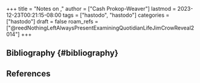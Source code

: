 +++
title = "Notes on ,"
author = ["Cash Prokop-Weaver"]
lastmod = 2023-12-23T00:21:15-08:00
tags = ["hastodo", "hastodo"]
categories = ["hastodo"]
draft = false
roam_refs = ["@reedNothingLeftAlwaysPresentExaminingQuotidianLifeJimCrowReveal2014"]
+++

## Bibliography {#bibliography}

## References

<style>.csl-entry{text-indent: -1.5em; margin-left: 1.5em;}</style><div class="csl-bib-body">
</div>
